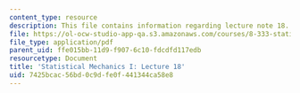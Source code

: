 ```yaml
---
content_type: resource
description: This file contains information regarding lecture note 18.
file: https://ol-ocw-studio-app-qa.s3.amazonaws.com/courses/8-333-statistical-mechanics-i-statistical-mechanics-of-particles-fall-2013/7425bcac56bd0c9dfe0f441344ca58e8_MIT8_333F13_Lec18.pdf
file_type: application/pdf
parent_uid: ffe015bb-11d9-f907-6c10-fdcdfd117edb
resourcetype: Document
title: 'Statistical Mechanics I: Lecture 18'
uid: 7425bcac-56bd-0c9d-fe0f-441344ca58e8
---
```

